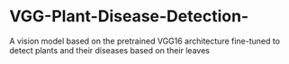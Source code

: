 # VGG-Plant-Disease-Detection-
A vision model based on the pretrained VGG16 architecture fine-tuned to detect plants and their diseases based on their leaves
